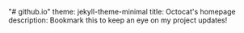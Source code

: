 "# github.io" 
theme: jekyll-theme-minimal
title: Octocat's homepage
description: Bookmark this to keep an eye on my project updates!
